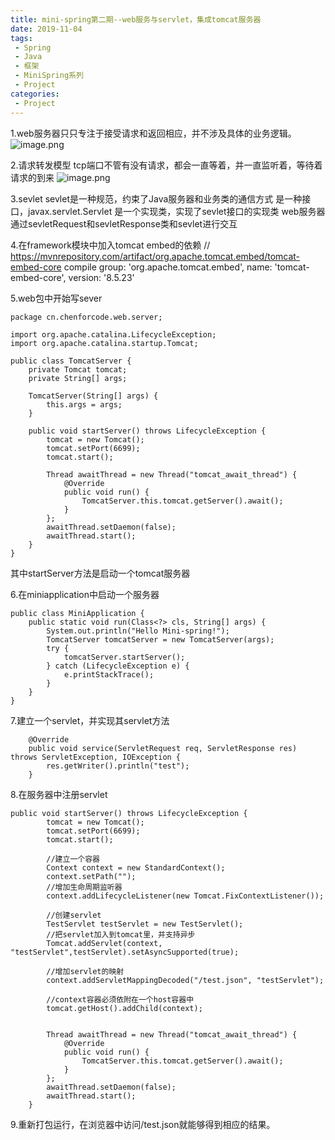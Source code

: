 ```yaml
---
title: mini-spring第二期--web服务与servlet，集成tomcat服务器
date: 2019-11-04
tags:
 - Spring
 - Java
 - 框架
 - MiniSpring系列
 - Project
categories:
 - Project
---
```


1.web服务器只只专注于接受请求和返回相应，并不涉及具体的业务逻辑。
![image.png](https://img.hacpai.com/file/2019/11/image-da688501.png)

2.请求转发模型
tcp端口不管有没有请求，都会一直等着，并一直监听着，等待着请求的到来
![image.png](https://img.hacpai.com/file/2019/11/image-414b9edc.png)

3.sevlet
sevlet是一种规范，约束了Java服务器和业务类的通信方式
是一种接口，javax.servlet.Servlet
是一个实现类，实现了sevlet接口的实现类
web服务器通过sevletRequest和sevletResponse类和sevlet进行交互

4.在framework模块中加入tomcat embed的依赖
// https://mvnrepository.com/artifact/org.apache.tomcat.embed/tomcat-embed-core
compile group: 'org.apache.tomcat.embed', name: 'tomcat-embed-core', version: '8.5.23'

5.web包中开始写sever
```
package cn.chenforcode.web.server;

import org.apache.catalina.LifecycleException;
import org.apache.catalina.startup.Tomcat;

public class TomcatServer {
    private Tomcat tomcat;
    private String[] args;

    TomcatServer(String[] args) {
        this.args = args;
    }

    public void startServer() throws LifecycleException {
        tomcat = new Tomcat();
        tomcat.setPort(6699);
        tomcat.start();

        Thread awaitThread = new Thread("tomcat_await_thread") {
            @Override
            public void run() {
                TomcatServer.this.tomcat.getServer().await();
            }
        };
        awaitThread.setDaemon(false);
        awaitThread.start();
    }
}

```
其中startServer方法是启动一个tomcat服务器

6.在miniapplication中启动一个服务器
```
public class MiniApplication {
    public static void run(Class<?> cls, String[] args) {
        System.out.println("Hello Mini-spring!");
        TomcatServer tomcatServer = new TomcatServer(args);
        try {
            tomcatServer.startServer();
        } catch (LifecycleException e) {
            e.printStackTrace();
        }
    }
}
```

7.建立一个servlet，并实现其servlet方法
```
    @Override
    public void service(ServletRequest req, ServletResponse res) throws ServletException, IOException {
        res.getWriter().println("test");
    }
```

8.在服务器中注册servlet
```
public void startServer() throws LifecycleException {
        tomcat = new Tomcat();
        tomcat.setPort(6699);
        tomcat.start();

        //建立一个容器
        Context context = new StandardContext();
        context.setPath("");
        //增加生命周期监听器
        context.addLifecycleListener(new Tomcat.FixContextListener());

        //创建servlet
        TestServlet testServlet = new TestServlet();
        //把servlet加入到tomcat里，并支持异步
        Tomcat.addServlet(context, "testServlet",testServlet).setAsyncSupported(true);

        //增加servlet的映射
        context.addServletMappingDecoded("/test.json", "testServlet");

        //context容器必须依附在一个host容器中
        tomcat.getHost().addChild(context);


        Thread awaitThread = new Thread("tomcat_await_thread") {
            @Override
            public void run() {
                TomcatServer.this.tomcat.getServer().await();
            }
        };
        awaitThread.setDaemon(false);
        awaitThread.start();
    }
```

9.重新打包运行，在浏览器中访问/test.json就能够得到相应的结果。

